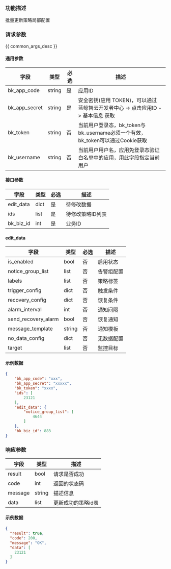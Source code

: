 ### 功能描述

批量更新策略局部配置

### 请求参数

{{ common_args_desc }}

#### 通用参数

| 字段          | 类型   | 必选 | 描述                                                         |
| ------------- | ------ | ---- | ------------------------------------------------------------ |
| bk_app_code   | string | 是   | 应用ID                                                       |
| bk_app_secret | string | 是   | 安全密钥(应用 TOKEN)，可以通过 蓝鲸智云开发者中心 -> 点击应用ID -> 基本信息 获取 |
| bk_token      | string | 否   | 当前用户登录态，bk_token与bk_username必须一个有效，bk_token可以通过Cookie获取 |
| bk_username   | string | 否   | 当前用户用户名，应用免登录态验证白名单中的应用，用此字段指定当前用户 |

#### 接口参数

| 字段      | 类型 | 必选 | 描述           |
| -------- | ---- | ---- | -------------- |
| edit_data | dict | 是   | 待修改数据 |
| ids       | list | 是   | 待修改策略ID列表 |
| bk_biz_id | int  | 是   | 业务ID         |

#### edit_data

| 字段                | 类型    | 必选 | 描述       |
| ------------------ | ------- | ---------- | ---------- |
| is_enabled          | bool | 否  | 启用状态   |
| notice_group_list   | list    | 否 | 告警组配置 |
| labels              | list    | 否  | 策略标签   |
| trigger_config      | dict    | 否  | 触发条件   |
| recovery_config     | dict    | 否  | 恢复条件   |
| alarm_interval      | int     | 否  | 通知间隔   |
| send_recovery_alarm | bool    | 否  | 恢复通知   |
| message_template    | string  | 否  | 通知模板   |
| no_data_config      | dict    | 否 | 无数据配置 |
| target              | list    | 否  | 监控目标   |

#### 示例数据

```json
{
    "bk_app_code": "xxx",
    "bk_app_secret": "xxxxx",
    "bk_token": "xxxx",
    "ids": [
        23121
    ],
    "edit_data": {
        "notice_group_list": [
            4644
        ]
    },
    "bk_biz_id": 883
}
```

### 响应参数

| 字段    | 类型   | 描述               |
| ------- | ------ | ------------------ |
| result  | bool   | 请求是否成功       |
| code    | int    | 返回的状态码       |
| message | string | 描述信息           |
| data    | list   | 更新成功的策略id表 |

#### 示例数据

```json
{
  "result": true,
  "code": 200,
  "message": "OK",
  "data": [
    23121
  ]
}
```
